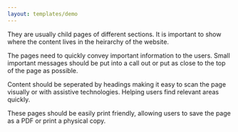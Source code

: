 ```yaml
---
layout: templates/demo
---
```

They are usually child pages of different sections. It is important to show where the content lives in the heirarchy of the website.

The pages need to quickly convey important information to the users. Small important messages should be put into a call out or put as close to the top of the page as possible.

Content should be seperated by headings making it easy to scan the page visually or with assistive technologies. Helping users find relevant areas quickly.

These pages should be easily print friendly, allowing users to save the page as a PDF or print a physical copy.
